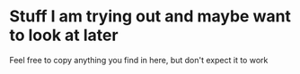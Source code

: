 # Stuff I am trying out and maybe want to look at later

Feel free to copy anything you find in here, but don't expect it to work
